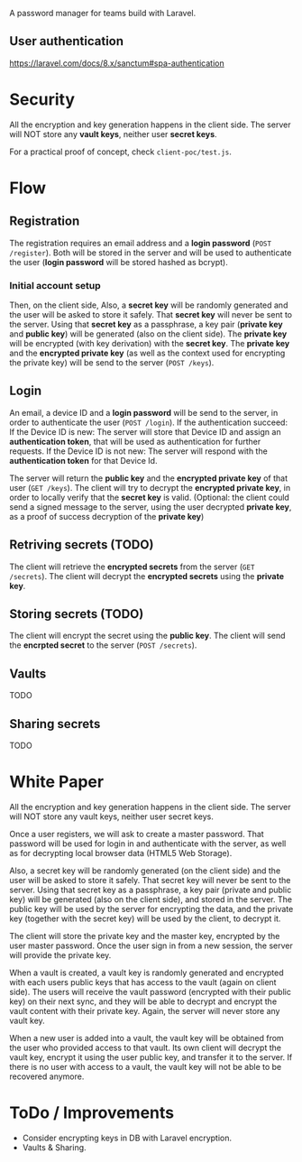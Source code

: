 A password manager for teams build with Laravel.

## User authentication
https://laravel.com/docs/8.x/sanctum#spa-authentication

# Security
All the encryption and key generation happens in the client side. The server will NOT store any **vault keys**, neither user **secret keys**.

For a practical proof of concept, check `client-poc/test.js`.

# Flow
## Registration
The registration requires an email address and a **login password** (`POST /register`).
Both will be stored in the server and will be used to authenticate the user (**login password** will be stored hashed as bcrypt).

### Initial account setup
Then, on the client side, Also, a **secret key** will be randomly generated and the user will be asked to store it safely.
That **secret key** will never be sent to the server. 
Using that **secret key** as a passphrase, a key pair (**private key** and **public key**) will be generated (also on the client side).
The **private key** will be encrypted (with key derivation) with the **secret key**.
The **private key** and the **encrypted private key** (as well as the context used for encrypting the private key) will be send to the server (`POST /keys`).

## Login
An email, a device ID and a **login password** will be send to the server, in order to authenticate the user (`POST /login`).
If the authentication succeed:
If the Device ID is new:
The server will store that Device ID and assign an **authentication token**, that will be used as authentication for further requests.
If the Device ID is not new:
The server will respond with the **authentication token** for that Device Id.

The server will return the **public key** and the **encrypted private key** of that user (`GET /keys`).
The client will try to decrypt the **encrypted private key**, in order to locally verify that the **secret key** is valid.
(Optional: the client could send a signed message to the server, using the user decrypted **private key**, as a proof of success decryption of the **private key**)

## Retriving secrets (TODO)
The client will retrieve the **encrypted secrets** from the server (`GET /secrets`).
The client will decrypt the **encrypted secrets** using the **private key**.

## Storing secrets (TODO)
The client will encrypt the secret using the **public key**.
The client will send the **encrpted secret** to the server (`POST /secrets`).

## Vaults
TODO

## Sharing secrets
TODO

# White Paper
All the encryption and key generation happens in the client side. The server will NOT store any vault keys, neither user secret keys.

Once a user registers, we will ask to create a master password. That password will be used for login in and authenticate with the server, as well as for decrypting local browser data (HTML5 Web Storage).

Also, a secret key will be randomly generated (on the client side) and the user will be asked to store it safely. That secret key will never be sent to the server. Using that secret key as a passphrase, a key pair (private and public key) will be generated (also on the client side), and stored in the server. The public key will be used by the server for encrypting the data, and the private key (together with the secret key) will be used by the client, to decrypt it.

The client will store the private key and the master key, encrypted by the user master password. Once the user sign in from a new session, the server will provide the private key.

When a vault is created, a vault key is randomly generated and encrypted with each users public keys that has access to the vault (again on client side). The users will receive the vault password (encrypted with their public key) on their next sync, and they will be able to decrypt and encrypt the vault content with their private key. Again, the server will never store any vault key.

When a new user is added into a vault, the vault key will be obtained from the user who provided access to that vault. Its own client will decrypt the vault key, encrypt it using the user public key, and transfer it to the server. If there is no user with access to a vault, the vault key will not be able to be recovered anymore.

# ToDo / Improvements
* Consider encrypting keys in DB with Laravel encryption.
* Vaults & Sharing.
